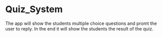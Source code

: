 # Quiz_System
The app will show the students multiple choice questions and promt the user to reply. In the end it will show the students the result of the quiz.
